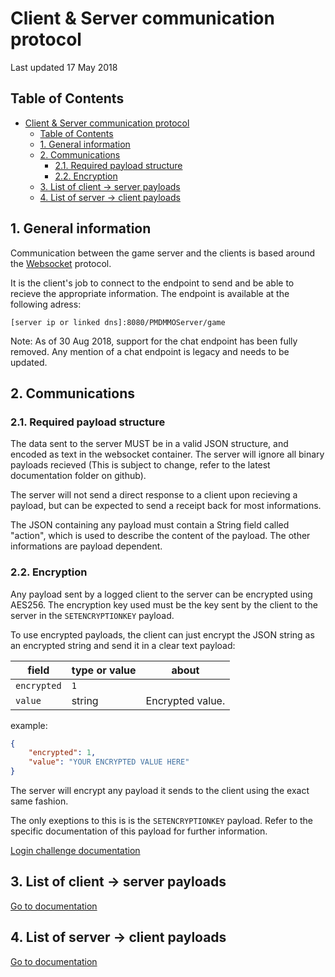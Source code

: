 # Client & Server communication protocol

Last updated 17 May 2018

## Table of Contents

- [Client & Server communication protocol](#client--server-communication-protocol)
  - [Table of Contents](#table-of-contents)
  - [1. General information](#1-general-information)
  - [2. Communications](#2-communications)
    - [2.1. Required payload structure](#21-required-payload-structure)
    - [2.2. Encryption](#22-encryption)
  - [3. List of client &rarr; server payloads](#3-list-of-client-rarr-server-payloads)
  - [4. List of server &rarr; client payloads](#4-list-of-server-rarr-client-payloads)

## 1. General information

Communication between the game server and the clients is based around the
[Websocket] protocol.

It is the client's job to connect to the endpoint to send and be able to recieve
the appropriate information. The endpoint is available at the following adress:

```url
[server ip or linked dns]:8080/PMDMMOServer/game
```

Note: As of 30 Aug 2018, support for the chat endpoint has been fully removed.
Any mention of a chat endpoint is legacy and needs to be updated.

[Websocket]: https://tools.ietf.org/html/rfc6455

## 2. Communications

### 2.1. Required payload structure

The data sent to the server MUST be in a valid JSON structure, and encoded as
text in the websocket container. The server will ignore all binary payloads
recieved (This is subject to change, refer to the latest documentation folder on
github).

The server will not send a direct response to a client upon recieving a payload,
but can be expected to send a receipt back for most informations.

The JSON containing any payload must contain a String field called "action",
which is used to describe the content of the payload. The other informations are
payload dependent.

### 2.2. Encryption

Any payload sent by a logged client to the server can be encrypted using AES256.
The encryption key used must be the key sent by the client to the server in the
`SETENCRYPTIONKEY` payload.

To use encrypted payloads, the client can just encrypt the JSON string as an
encrypted string and send it in a clear text payload:

| field       | type or value | about            |
| ----------- | ------------- | ---------------- |
| `encrypted` | `1`           |                  |
| `value`     | string        | Encrypted value. |

example:

```json
{
    "encrypted": 1,
    "value": "YOUR ENCRYPTED VALUE HERE"
}
```

The server will encrypt any payload it sends to the client using the exact same
fashion.

The only exeptions to this is is the `SETENCRYPTIONKEY` payload. Refer to the
specific documentation of this payload for further information.

[Login challenge documentation](./hashing%20norms.md)

## 3. List of client &rarr; server payloads

[Go to documentation](./ws-api/client.md)

## 4. List of server &rarr; client payloads

[Go to documentation](./ws-api/server.md)
